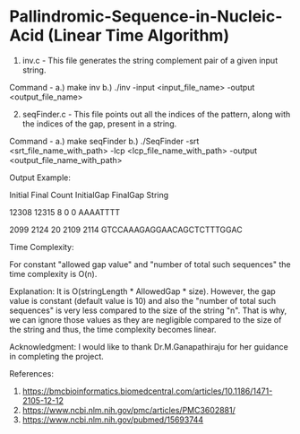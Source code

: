 # Pallindromic-Sequence-in-Nucleic-Acid (Linear Time Algorithm)


1. inv.c - This file generates the string complement pair of a given input string.

Command - a.) make inv
b.) ./inv -input <input_file_name> -output <output_file_name>

2. seqFinder.c - This file points out all the indices of the pattern, along with the indices of the gap, present in a string.

Command -
a.) make seqFinder
b.) ./SeqFinder -srt <srt_file_name_with_path> -lcp <lcp_file_name_with_path> -output <output_file_name_with_path> 


Output Example:

Initial           Final          Count         InitialGap    FinalGap      String

12308 	          12315 	        8 		        0 			      0	 	          AAAATTTT

2099 	            2124 	          20 		        2109 		      2114 	        GTCCAAAGAGGAACAGCTCTTTGGAC

Time Complexity:

For constant "allowed gap value" and "number of total such sequences" the time complexity is O(n). 

Explanation:
It is O(stringLength * AllowedGap * size). However, the gap value is constant (default value is 10) and also the "number of total such sequences" is very less compared to the size of the string "n". That is why, we can ignore those values as they are negligible compared to the size of the string and thus, the time complexity becomes linear.



Acknowledgment:
I would like to thank Dr.M.Ganapathiraju for her guidance in completing the project.

References:
1. https://bmcbioinformatics.biomedcentral.com/articles/10.1186/1471-2105-12-12
2. https://www.ncbi.nlm.nih.gov/pmc/articles/PMC3602881/
3. https://www.ncbi.nlm.nih.gov/pubmed/15693744
